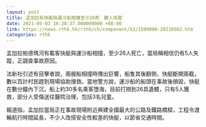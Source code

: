 ```yaml
---
layout: post
title: 孟加拉有快艇與運沙船相撞至少26死　數人失蹤
date: 2021-05-03 16:28:37.000000000 +08:00
link: https://news.rthk.hk/rthk/ch/component/k2/1589000-20210503.htm
categories: rthk
---
```


孟加拉帕德瑪河有載客快艇與運沙船相撞，至少26人死亡，當局稱相信仍有5人失蹤，正調查事故原因。

法新社引述有目擊者說，兩艘船相撞時傳出巨響，船隻其後翻側，快艇斷開兩截，數以百計村民趕到現場協助搜救。當地警方說，運沙船的船頭在事故後損毀，快艇在數分鐘內下沉，船上約30多名乘客墮海，目前打撈到26具遺體，只有5人獲救，部分人受傷送往醫院治理，包括3名兒童。

報道指，孟加拉當局正在事故現場附近興建全國最大的公路及鐵路橋樑，工程令渡輪航行時間延長，不少人改搭安全性較差的快艇，以節省交通時間。

